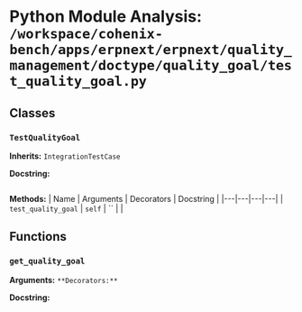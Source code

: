 # Python Module Analysis: `/workspace/cohenix-bench/apps/erpnext/erpnext/quality_management/doctype/quality_goal/test_quality_goal.py`

## Classes

### `TestQualityGoal`
**Inherits:** `IntegrationTestCase`


**Docstring:**
```

```

**Methods:**
| Name | Arguments | Decorators | Docstring |
|---|---|---|---|
| `test_quality_goal` | `self` | `` |  |





## Functions

### `get_quality_goal`
**Arguments:** ``
**Decorators:** ``

**Docstring:**
```

```

